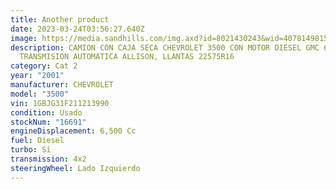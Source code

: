 ```yaml
---
title: Another product
date: 2023-03-24T03:56:27.640Z
image: https://media.sandhills.com/img.axd?id=8021430243&wid=4078149815&rwl=False&p=&ext=&w=614&h=460&t=&lp=&c=True&wt=False&sz=Max&rt=0&checksum=JQ2BzpCznjjlhGoJzM0aucX1bfeU4WjZ8irrp3vdkvY%3d
description: CAMION CON CAJA SECA CHEVROLET 3500 CON MOTOR DIESEL GMC 6.5,
  TRANSMISION AUTOMATICA ALLISON, LLANTAS 22575R16
category: Cat 2
year: "2001"
manufacturer: CHEVROLET
model: "3500"
vin: 1GBJG31F211213990
condition: Usado
stockNum: "16691"
engineDisplacement: 6,500 Cc
fuel: Diesel
turbo: Sí
transmission: 4x2
steeringWheel: Lado Izquierdo
---
```

